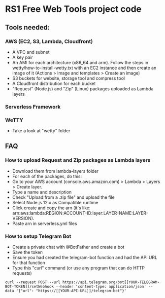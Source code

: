# RS1 Free Web Tools project code
## Tools needed:
### AWS (EC2, S3, Lambda, Cloudfront)
- A VPC and subnet
- A key pair
- An AMI for each architecture (x86_64 and arm). Follow the steps in wetty/how-to-install-wetty.txt with an EC2 instance and then create an image of it (Actions > Image and templates > Create an image)
- S3 buckets for website, storage tool and compress tool
- A Cloudfront distribution for each bucket
- "Request" (Node.js) and "Zip" (Linux) packages uploaded as Lambda layers

### Serverless Framework

### WeTTY
- Take a look at "wetty" folder


## FAQ
### How to upload Request and Zip packages as Lambda layers
- Download them from lambda-layers folder
- For each of the packages, do this:
- Go to your AWS account (console.aws.amazon.com) > Lambda > Layers > Create layer.
- Type a name and description
- Check "Upload from a .zip file" and upload the file
- Select Node.js 12.x as Compatible runtime
- Click create and copy the arn (it's like: arn:aws:lambda:REGION:ACCOUNT-ID:layer:LAYER-NAME:LAYER-VERSION).
- Paste arn in serverless.yml files

### How to setup Telegram Bot
- Create a private chat with @BotFather and create a bot
- Save the token
- Ensure you had created the telegram-bot function and had the API URL for that function
- Type this "curl" command (or use any program that can do HTTP requests)


```
curl --request POST --url https://api.telegram.org/bot[[YOUR-TELEGRAM-BOT-TOKEN]]/setWebhook --header 'content-type: application/json' --data '{"url": "https://[[YOUR-API-URL]]/telegram-bot"}'
```

